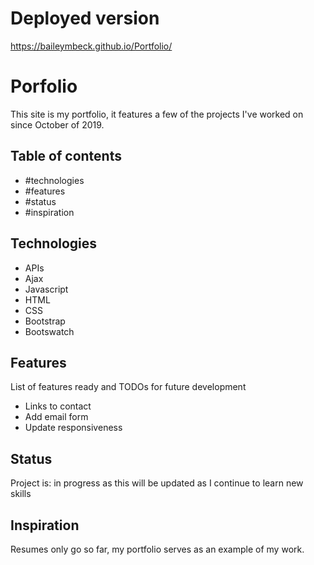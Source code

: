 
# Deployed version

 https://baileymbeck.github.io/Portfolio/


# Porfolio
This site is my portfolio, it features a few of the projects I've worked on since October of 2019. 

## Table of contents
* #technologies
* #features
* #status
* #inspiration

## Technologies
* APIs 
* Ajax
* Javascript
* HTML 
* CSS
* Bootstrap
* Bootswatch

## Features
List of features ready and TODOs for future development
* Links to contact
* Add email form
* Update responsiveness

## Status
Project is: in progress as this will be updated as I continue to learn new skills

## Inspiration
Resumes only go so far, my portfolio serves as an example of my work.
